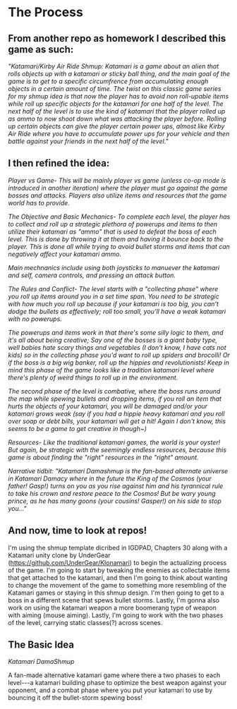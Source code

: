 # The Process

## From another repo as homework I described this game as such:

*"Katamari/Kirby Air Ride Shmup: Katamari is a game about an alien that rolls objects up with a katamari or sticky ball thing, and the main goal of the game is to get to a specific circumfrence from accumulating enough objects in a certain amount of time. The twist on this classic game series for my shmup idea is that now the player has to avoid non roll-upable items while roll up specific objects for the katamari for one half of the level. The next half of the level is to use the kind of katamari that the player rolled up as ammo to now shoot down what was attacking the player before. Rolling up certain objects can give the player certain power ups, almost like Kirby Air Ride where you have to accumulate power ups for your vehicle and then battle against your friends in the next half of the level."*


## I then refined the idea:

*Player vs Game- This will be mainly player vs game (unless co-op mode is introduced in another iteration) where the player must go against the game bosses and attacks. Players also utilize items and resources that the game world has to provide.*

*The Objective and Basic Mechanics- To complete each level, the player has to collect and roll up a strategic plethora of powerups and items to then utilize their katamari as "ammo" that is used to defeat the boss of each level. This is done by throwing it at them and having it bounce back to the player. This is done all while trying to avoid bullet storms and items that can negatively affect your katamari ammo.*

*Main mechnanics include using both joysticks to manuever the katamari and self, camera controls, and pressing an attack button.*

*The Rules and Conflict- The level starts with a "collecting phase" where you roll up items around you in a set time span. You need to be strategic with how much you roll up because if your katamari is too big, you can't dodge the bullets as effectively; roll too small, you'll have a weak katamari with no powerups.*

*The powerups and items work in that there's some silly logic to them, and it's all about being creative; Say one of the bosses is a giant baby type, well babies hate scary things and vegetables (I don't know, I have cats not kids) so in the collecting phase you'd want to roll up spiders and brocolli! Or if the boss is a big wig banker, roll up the hippies and revolutionists! Keep in mind this phase of the game looks like a tradition katamari level where there's plenty of weird things to roll up in the environment.*

*The second phase of the level is combative, where the boss runs around the map while spewing bullets and dropping items, if you roll an item that hurts the objects of your katamari, you will be damaged and/or your katamari grows weak (say if you had a hippie heavy katamari and you roll over soap or debt bills, your katamari will get a hit! Again I don't know, this seems to be a game to get creative in though~)*

*Resources- Like the traditional katamari games, the world is your oyster! But again, be strategic with the seemingly endless resources, because this game is about finding the "right" resources in the "right" amount.*

*Narrative tidbit: "Katamari Damashmup is the fan-based alternate universe in Katamari Damacy where in the future the King of the Cosmos (your father! Gasp!) turns on you as you rise against him and his tyrannical rule to take his crown and restore peace to the Cosmos! But be wary young prince, as he has many goons (your cousins! Gasper!) on his side to stop you..."*

## And now, time to look at repos!

I'm using the shmup template dicribed in IGDPAD, Chapters 30 along with a Katamari unity clone by UnderGear (https://github.com/UnderGear/Klonamari) to begin the actualizing process of the game. I'm going to start by tweaking the enemies as collectable items that get attached to the katamari, and then I'm going to think about wanting to change the movement of the game to something more resembling of the Katamari games or staying in this shmup design. I'm then going to get to a boss in a different scene that spews bullet storms. Lastly, I'm gonna also work on using the katamari weapon a more boomerang type of weapon with aiming (mouse aiming). Lastly, I'm going to work with the two phases of the level, carrying static classes(?) across scenes.

## The Basic Idea

*Katamari DamaShmup*

A fan-made alternative katamari game where there a two phases to each level---a katamari building phase to optimize the best weapon against your opponent, and a combat phase where you put your katamari to use by bouncing it off the bullet-storm spewing boss!
